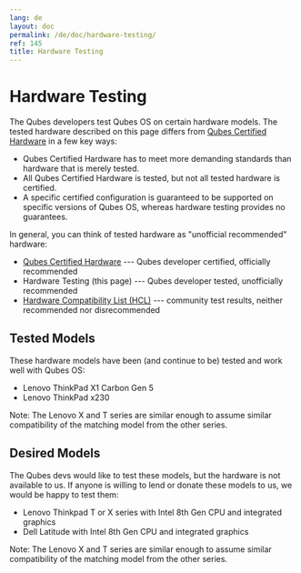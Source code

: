 ```yaml
---
lang: de
layout: doc
permalink: /de/doc/hardware-testing/
ref: 145
title: Hardware Testing
---
```


# Hardware Testing
<a id="hardware-testing"></a>

The Qubes developers test Qubes OS on certain hardware models.
The tested hardware described on this page differs from [Qubes Certified Hardware] in a few key ways:

- Qubes Certified Hardware has to meet more demanding standards than hardware that is merely tested.
- All Qubes Certified Hardware is tested, but not all tested hardware is certified.
- A specific certified configuration is guaranteed to be supported on specific versions of Qubes OS, whereas hardware testing provides no guarantees.

In general, you can think of tested hardware as "unofficial recommended" hardware:

- [Qubes Certified Hardware] --- Qubes developer certified, officially recommended
- Hardware Testing (this page) --- Qubes developer tested, unofficially recommended
- [Hardware Compatibility List (HCL)] --- community test results, neither recommended nor disrecommended

## Tested Models
<a id="tested-models"></a>

These hardware models have been (and continue to be) tested and work well with Qubes OS:

- Lenovo ThinkPad X1 Carbon Gen 5
- Lenovo ThinkPad x230

Note: The Lenovo X and T series are similar enough to assume similar compatibility of the matching model from the other series.

## Desired Models
<a id="desired-models"></a>

The Qubes devs would like to test these models, but the hardware is not available to us.
If anyone is willing to lend or donate these models to us, we would be happy to test them:

- Lenovo Thinkpad T or X series with Intel 8th Gen CPU and integrated graphics
- Dell Latitude with Intel 8th Gen CPU and integrated graphics

Note: The Lenovo X and T series are similar enough to assume similar compatibility of the matching model from the other series.

[Qubes Certified Hardware]: /de/doc/certified-hardware/
[Hardware Compatibility List (HCL)]: /de/hcl/